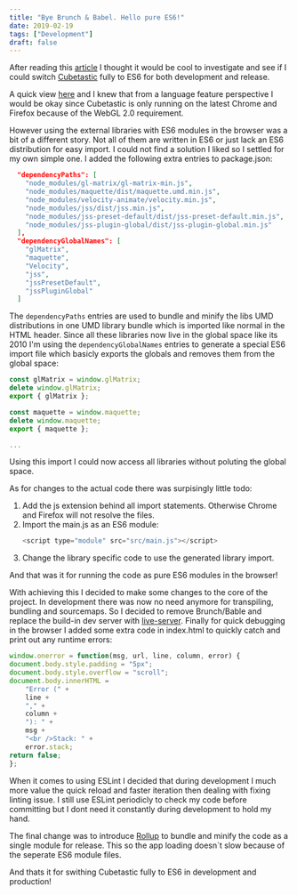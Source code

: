 ```yaml
---
title: "Bye Brunch & Babel. Hello pure ES6!"
date: 2019-02-19
tags: ["Development"]
draft: false
---
```


After reading this [article](https://salomvary.com/es6-modules-in-browsers.html) I thought it would be cool to investigate and see if I could switch [Cubetastic](https://www.luukvanvenrooij.nl/project/cubetastic/) fully to ES6 for both development and release.

A quick view [here](https://kangax.github.io/compat-table/es6/) and I knew that from a language feature perspective I would be okay since Cubetastic is only running on the latest Chrome and Firefox because of the WebGL 2.0 requirement.

However using the external libraries with ES6 modules in the browser was a bit of a different story. Not all of them are written in ES6 or just lack an ES6 distribution for easy import. I could not find a solution I liked so I settled for my own simple one. I added  the following extra entries to package.json:

```json
  "dependencyPaths": [
    "node_modules/gl-matrix/gl-matrix-min.js",
    "node_modules/maquette/dist/maquette.umd.min.js",
    "node_modules/velocity-animate/velocity.min.js",
    "node_modules/jss/dist/jss.min.js",
    "node_modules/jss-preset-default/dist/jss-preset-default.min.js",
    "node_modules/jss-plugin-global/dist/jss-plugin-global.min.js"
  ],
  "dependencyGlobalNames": [
    "glMatrix",
    "maquette",
    "Velocity",
    "jss",
    "jssPresetDefault",
    "jssPluginGlobal"
  ]
```

The `dependencyPaths` entries are used to bundle and minify the libs UMD distributions in one UMD library bundle which is imported like normal in the HTML header. Since all these libraries now live in the global space like its 2010 I'm using the `dependencyGlobalNames` entries to generate a special ES6 import file which basicly exports the globals and removes them from the global space:

```js
const glMatrix = window.glMatrix;
delete window.glMatrix;
export { glMatrix };

const maquette = window.maquette;
delete window.maquette;
export { maquette };

...
```

Using this import I could now access all libraries without poluting the global space.

As for changes to the actual code there was surpisingly little todo:

1. Add the js extension behind all import statements. Otherwise Chrome and Firefox will not resolve the files.
2. Import the main.js as an ES6 module:
    ```js
    <script type="module" src="src/main.js"></script>
    ```
3. Change the library specific code to use the generated library import.

And that was it for running the code as pure ES6 modules in the browser!

With achieving this I decided to make some changes to the core of the project. In development there was now no need anymore for transpiling, bundling and sourcemaps. So I decided to remove Brunch/Bable and replace the build-in dev server with [live-server](https://github.com/tapio/live-server). Finally for quick debugging in the browser I added some extra code in index.html to quickly catch and print out any runtime errors:

```js
window.onerror = function(msg, url, line, column, error) {
document.body.style.padding = "5px";
document.body.style.overflow = "scroll";
document.body.innerHTML =
    "Error (" +
    line +
    "," +
    column +
    "): " +
    msg +
    "<br />Stack: " +
    error.stack;
return false;
};
```

When it comes to using ESLint I decided that during development I much more value the quick reload and faster iteration then dealing with fixing linting issue. I still use ESLint periodicly to check my code before committing but I dont need it constantly during development to hold my hand.

The final change was to introduce [Rollup](https://rollupjs.org/guide/en) to bundle and minify the code as a single module for release. This so the app loading doesn`t slow because of the seperate ES6 module files.

And thats it for swithing Cubetastic fully to ES6 in development and production!